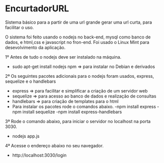 # EncurtadorURL  
Sistema básico para a partir de uma url grande gerar uma url curta, para facilitar o uso.

O sistema foi feito usando o nodejs no back-end, mysql como banco de dados, e html,css e javascript no fron-end. Foi usado o Linux Mint para desevolvimento da aplicação.

1º Antes de tudo o nodejs deve ser instalado na máquina.
- sudo apt-get install nodejs npm => para instalar no Debian e derivados
         
2ª Os seguintes pacotes adicionais para o nodejs foram usados, express, sequelize e o handlebars
- express => para facilitar e simplificar a criação de um servidor web
- sequelize => para acesso ao banco de dados e realização de consultas
- handlebars => para criação de templates para o html
- Para instalar os pacotes rode o comandos abaixo.
-npm install express
-npm install sequelize
-npm install express-handlebars

3ª Rode o comando abaixo, para iniciar o servidor no localhost na porta 3030.
- nodejs app.js

4ª Acesse o endereço abaixo no seu navegador.
- http://localhost:3030/login

